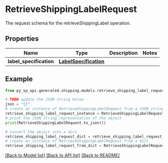# RetrieveShippingLabelRequest

The request schema for the retrieveShippingLabel operation.

## Properties

Name | Type | Description | Notes
------------ | ------------- | ------------- | -------------
**label_specification** | [**LabelSpecification**](LabelSpecification.md) |  | 

## Example

```python
from py_sp_api.generated.shipping.models.retrieve_shipping_label_request import RetrieveShippingLabelRequest

# TODO update the JSON string below
json = "{}"
# create an instance of RetrieveShippingLabelRequest from a JSON string
retrieve_shipping_label_request_instance = RetrieveShippingLabelRequest.from_json(json)
# print the JSON string representation of the object
print(RetrieveShippingLabelRequest.to_json())

# convert the object into a dict
retrieve_shipping_label_request_dict = retrieve_shipping_label_request_instance.to_dict()
# create an instance of RetrieveShippingLabelRequest from a dict
retrieve_shipping_label_request_from_dict = RetrieveShippingLabelRequest.from_dict(retrieve_shipping_label_request_dict)
```
[[Back to Model list]](../README.md#documentation-for-models) [[Back to API list]](../README.md#documentation-for-api-endpoints) [[Back to README]](../README.md)


